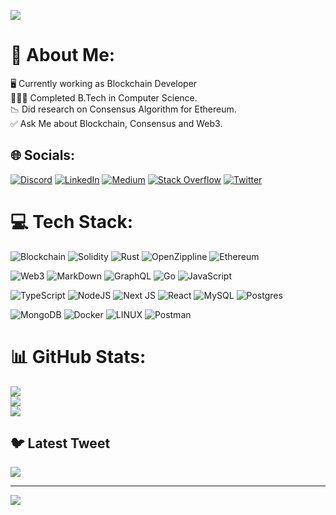 ![](https://i.imgur.com/XZkupDd.gif)



# 💫 About Me:
🖥️ Currently working as Blockchain Developer<br>🧑🏻‍🎓 Completed B.Tech in Computer Science.<br>📉 Did research on Consensus Algorithm for Ethereum.<br>✅ Ask Me about Blockchain, Consensus and Web3.<br>


## 🌐 Socials:
[![Discord](https://img.shields.io/badge/Discord-%237289DA.svg?logo=discord&logoColor=white)](https://discord.gg/NaveenArali#8738) [![LinkedIn](https://img.shields.io/badge/LinkedIn-%230077B5.svg?logo=linkedin&logoColor=white)](https://linkedin.com/in/https://www.linkedin.com/in/naveen-arali-b04747170/) [![Medium](https://img.shields.io/badge/Medium-12100E?logo=medium&logoColor=white)](https://medium.com/@https://medium.com/@naveenarali) [![Stack Overflow](https://img.shields.io/badge/-Stackoverflow-FE7A16?logo=stack-overflow&logoColor=white)](https://stackoverflow.com/users/https://stackoverflow.com/users/21474526/naveen-arali) [![Twitter](https://img.shields.io/badge/Twitter-%231DA1F2.svg?logo=Twitter&logoColor=white)](https://twitter.com/https://twitter.com/0xnaveenarali) 

# 💻 Tech Stack:
![Blockchain](https://img.shields.io/badge/Blockchain-121D33?logo=blockchaindotcom&logoColor=fff&style=for-the-badge) ![Solidity](https://img.shields.io/badge/Solidity-e6e6e6?style=for-the-badge&logo=solidity&logoColor=black) ![Rust](https://img.shields.io/badge/Rust-black?style=for-the-badge&logo=rust&logoColor=#E57324) ![OpenZippline](https://img.shields.io/badge/OpenZeppelin-4E5EE4?logo=OpenZeppelin&logoColor=fff&style=for-the-badge) ![Ethereum](https://img.shields.io/badge/Ethereum-3C3C3D?style=for-the-badge&logo=Ethereum&logoColor=white)

![Web3](https://img.shields.io/badge/web3.js-F16822?style=for-the-badge&logo=web3.js&logoColor=white) ![MarkDown](https://img.shields.io/badge/Markdown-000000?style=for-the-badge&logo=markdown&logoColor=white) ![GraphQL](https://img.shields.io/badge/-GraphQL-E10098?style=for-the-badge&logo=graphql&logoColor=white) ![Go](https://img.shields.io/badge/go-%2300ADD8.svg?style=for-the-badge&logo=go&logoColor=white) ![JavaScript](https://img.shields.io/badge/javascript-%23323330.svg?style=for-the-badge&logo=javascript&logoColor=%23F7DF1E) 

![TypeScript](https://img.shields.io/badge/typescript-%23007ACC.svg?style=for-the-badge&logo=typescript&logoColor=white) ![NodeJS](https://img.shields.io/badge/node.js-6DA55F?style=for-the-badge&logo=node.js&logoColor=white) ![Next JS](https://img.shields.io/badge/Next-black?style=for-the-badge&logo=next.js&logoColor=white) ![React](https://img.shields.io/badge/react-%2320232a.svg?style=for-the-badge&logo=react&logoColor=%2361DAFB) ![MySQL](https://img.shields.io/badge/mysql-%2300f.svg?style=for-the-badge&logo=mysql&logoColor=white) ![Postgres](https://img.shields.io/badge/postgres-%23316192.svg?style=for-the-badge&logo=postgresql&logoColor=white)

![MongoDB](https://img.shields.io/badge/MongoDB-%234ea94b.svg?style=for-the-badge&logo=mongodb&logoColor=white) ![Docker](https://img.shields.io/badge/docker-%230db7ed.svg?style=for-the-badge&logo=docker&logoColor=white) ![LINUX](https://img.shields.io/badge/Linux-FCC624?style=for-the-badge&logo=linux&logoColor=black) ![Postman](https://img.shields.io/badge/Postman-FF6C37?style=for-the-badge&logo=postman&logoColor=white)
# 📊 GitHub Stats:
![](https://github-readme-stats.vercel.app/api?username=0xminer11&theme=dark&hide_border=false&include_all_commits=true&count_private=true)<br/>
![](https://github-readme-streak-stats.herokuapp.com/?user=0xminer11&theme=dark&hide_border=false)<br/>
![](https://github-readme-stats.vercel.app/api/top-langs/?username=0xminer11&theme=dark&hide_border=false&include_all_commits=true&count_private=true&layout=compact)

## 🐦 Latest Tweet
[![](https://gtce.itsvg.in/api?username=https://twitter.com/0xnaveenarali)](https://github.com/VishwaGauravIn/github-twitter-card-embed)

---
[![](https://visitcount.itsvg.in/api?id=0xminer11&icon=0&color=0)](https://visitcount.itsvg.in)

<!-- Proudly created with GPRM ( https://gprm.itsvg.in ) -->
